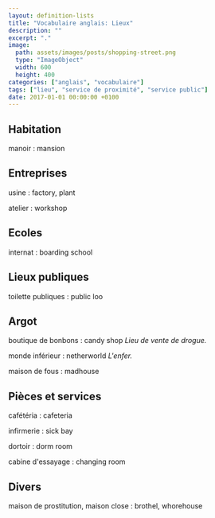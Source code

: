 ```yaml
---
layout: definition-lists
title: "Vocabulaire anglais: Lieux"
description: ""
excerpt: "."
image:
  path: assets/images/posts/shopping-street.png
  type: "ImageObject"
  width: 600
  height: 400
categories: ["anglais", "vocabulaire"]
tags: ["lieu", "service de proximité", "service public"]
date: 2017-01-01 00:00:00 +0100
---
```


## Habitation

manoir
: mansion


## Entreprises

usine
: factory, plant

atelier
: workshop


## Ecoles

internat
: boarding school


## Lieux publiques

toilette publiques
: public loo


## Argot

boutique de bonbons
: candy shop
*Lieu de vente de drogue.*

monde inférieur
: netherworld
*L'enfer.*

maison de fous
: madhouse


## Pièces et services

cafétéria
: cafeteria

infirmerie
: sick bay

dortoir
: dorm room

cabine d'essayage
: changing room


## Divers

maison de prostitution, maison close
: brothel, whorehouse

